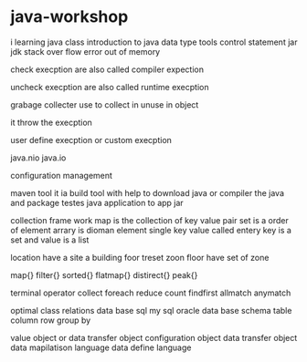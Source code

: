 # java-workshop
i learning java class 
introduction to java
data type
tools
control statement
jar
jdk
stack over flow error
out of memory

check execption are also called compiler expection

uncheck execption are also called runtime execption

grabage collecter use to collect in unuse in object 

it throw the execption

user define execption or custom execption

java.nio
java.io

configuration management

maven tool it ia build tool with help to download java or compiler the java and package testes java application to app jar


collection frame work
map is the collection of key value pair
set is a order of element
arrary is dioman element
single key value called entery
key is a set and value is a list

location have a site a building foor treset zoon floor have set of zone

map{}
filter{}
sorted{}
flatmap{}
distirect{}
peak{}

terminal operator
collect
foreach
reduce
count
findfirst
allmatch
anymatch

optimal class
relations data base
sql
my sql
oracle
data base  schema
table
column
row
group by

value object or data transfer  object
configuration object
data transfer object
data mapilatison language
data define language



